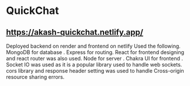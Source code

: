# QuickChat
## https://akash-quickchat.netlify.app/
Deployed backend on render and frontend on netlify
Used the following.
MongoDB for database .
Express for routing.
React for frontend designing and react router was also used.
Node for server .
Chakra UI for frontend .
Socket IO was used as it is a popular library used to handle web sockets.
cors library and response header setting was used to handle Cross-origin resource sharing  errors.
